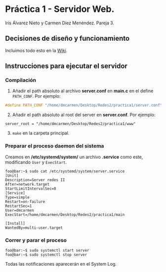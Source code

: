 # Práctica 1 - Servidor Web.
Iris Álvarez Nieto y Carmen Díez Menéndez. Pareja 3.

## Decisiones de diseño y funcionamiento

Incluimos todo esto en la [Wiki](../wikis/Práctica-1:-Servidor-Web).

## Instrucciones para ejecutar el servidor
### Compilación

1. Añadir el path absoluto al archivo **server.conf** en **main.c** en el define `PATH_CONF`. Por ejemplo:
```c
#define PATH_CONF "/home/dmcarmen/Desktop/Redes2/practica1/server.conf"
```
2. Añadir el path absoluto al root del server en **server.conf**. Por ejemplo:
```
server_root = "/home/dmcarmen/Desktop/Redes2/practica1/www"
```
3. `make` en la carpeta principal.

### Preparar el proceso daemon del sistema
Creamos en **/etc/systemd/system/** un archivo **.service** como este, modificando `User` y `ExecStart`.
```console
foo@bar:~$ sudo cat /etc/systemd/system/server.service
[Unit]
Description=Server redes II
After=network.target
StartLimitIntervalSec=0
[Service]
Type=simple
Restart=on-failure
RestartSec=1
User=dmcarmen
ExecStart=/home/dmcarmen/Desktop/Redes2/practica1/main

[Install]
WantedBy=multi-user.target
```

### Correr y parar el proceso
```console
foo@bar:~$ sudo systemctl start server
foo@bar:~$ sudo systemctl stop server
```
Todas las notificaciones aparecerán en el System Log.
